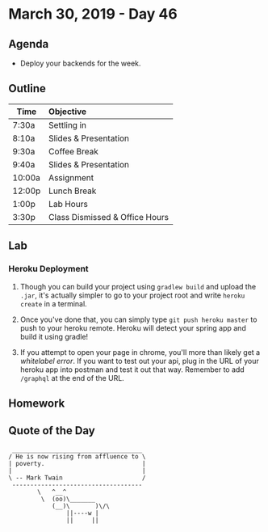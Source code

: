 # March 30, 2019 - Day 46


## Agenda

- Deploy your backends for the week. 

## Outline

| Time   | Objective                        |
| -------|:---------------------------------|
| 7:30a  | Settling in                      |
| 8:10a  | Slides & Presentation            |
| 9:30a  | Coffee Break                     |
| 9:40a  | Slides & Presentation            |
| 10:00a | Assignment                       |
| 12:00p | Lunch Break                      |
| 1:00p  | Lab Hours                        |
| 3:30p  | Class Dismissed & Office Hours   |

## Lab

### Heroku Deployment

1. Though you can build your project using `gradlew build` and upload the `.jar`, it's actually simpler to go to your project root and write `heroku create` in a terminal. 

2. Once you've done that, you can simply type `git push heroku master` to push to your heroku remote. Heroku will detect your spring app and build it using gradle! 

3. If you attempt to open your page in chrome, you'll more than likely get a *whitelabel error*. If you want to test out your api, plug in the URL of your heroku app into postman and test it out that way. Remember to add `/graphql` at the end of the URL. 

## Homework



## Quote of the Day 
```
 ____________________________________
/ He is now rising from affluence to \
| poverty.                           |
|                                    |
\ -- Mark Twain                      /
 ------------------------------------
        \   ^__^
         \  (oo)\_______
            (__)\       )\/\
                ||----w |
                ||     ||

```